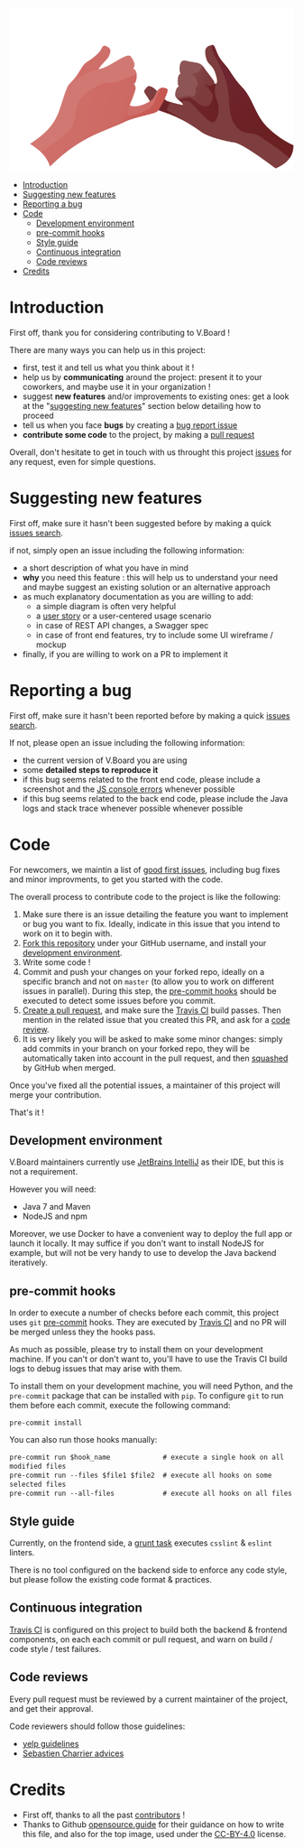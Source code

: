 ![Two hands crossing their little fingers](docs/contributing.svg)

<!-- toc -->

- [Introduction](#introduction)
- [Suggesting new features](#suggesting-new-features)
- [Reporting a bug](#reporting-a-bug)
- [Code](#code)
  * [Development environment](#development-environment)
  * [pre-commit hooks](#pre-commit-hooks)
  * [Style guide](#style-guide)
  * [Continuous integration](#continuous-integration)
  * [Code reviews](#code-reviews)
- [Credits](#credits)

<!-- tocstop -->

# Introduction

First off, thank you for considering contributing to V.Board !

There are many ways you can help us in this project:
- first, test it and tell us what you think about it !
- help us by **communicating** around the project: present it to your coworkers, and maybe use it in your organization !
- suggest **new features** and/or improvements to existing ones: get a look at the "[suggesting new features](#Suggesting-new-features)" section below detailing how to proceed
- tell us when you face **bugs** by creating a [bug report issue](#reporting-a-bug)
- **contribute some code** to the project, by making a [pull request](#pull-request)

Overall, don't hesitate to get in touch with us throught this project [issues](https://github.com/voyages-sncf-technologies/vboard/issues) for any request,
even for simple questions.

# Suggesting new features

First off, make sure it hasn't been suggested before by making a quick [issues search](https://github.com/voyages-sncf-technologies/vboard/issues).

if not, simply open an issue including the following information:
- a short description of what you have in mind
- **why** you need this feature : this will help us to understand your need and maybe suggest an existing solution or an alternative approach
- as much explanatory documentation as you are willing to add:
  * a simple diagram is often very helpful
  * a [user story](https://en.wikipedia.org/wiki/User_story) or a user-centered usage scenario
  * in case of REST API changes, a Swagger spec
  * in case of front end features, try to include some UI wireframe / mockup
- finally, if you are willing to work on a PR to implement it


# Reporting a bug

First off, make sure it hasn't been reported before by making a quick [issues search](https://github.com/voyages-sncf-technologies/vboard/issues).

If not, please open an issue including the following information:
- the current version of V.Board you are using
- some **detailed steps to reproduce it**
- if this bug seems related to the front end code, please include a screenshot and the [JS console errors](https://webmasters.stackexchange.com/a/77337) whenever possible
- if this bug seems related to the back end code, please include the Java logs and stack trace whenever possible whenever possible


# Code

For newcomers, we maintin a list of [good first issues](https://github.com/voyages-sncf-technologies/vboard/issues?q=is%3Aissue+is%3Aopen+label%3A%22good+first+issue%22),
including bug fixes and minor improvments,
to get you started with the code.

The overall process to contribute code to the project is like the following:
1. Make sure there is an issue detailing the feature you want to implement or bug you want to fix.
Ideally, indicate in this issue that you intend to work on it to begin with.
2. [Fork this repository](https://help.github.com/articles/fork-a-repo/) under your GitHub username,
and install your [development environment](#development-environment).
3. Write some code !
4. Commit and push your changes on your forked repo, ideally on a specific branch and not on `master` (to allow you to work on different issues in parallel).
During this step, the [pre-commit hooks](#pre-commit-hooks) should be executed to detect some issues before you commit.
5. [Create a pull request](https://help.github.com/articles/creating-a-pull-request/), and make sure the [Travis CI]("continuous-integration) build passes.
Then mention in the related issue that you created this PR, and ask for a [code review](#code-review).
6. It is very likely you will be asked to make some minor changes: simply add commits in your branch on your forked repo,
they will be automatically taken into account in the pull request, and then [squashed](https://help.github.com/articles/about-pull-request-merges/#squash-and-merge-your-pull-request-commits) by GitHub when merged.

Once you've fixed all the potential issues, a maintainer of this project will merge your contribution.

That's it !

## Development environment

V.Board maintainers currently use [JetBrains IntelliJ](https://www.jetbrains.com/idea/) as their IDE, but this is not a requirement.

However you will need:
- Java 7 and Maven
- NodeJS and npm

Moreover, we use Docker to have a convenient way to deploy the full app or launch it locally.
It may suffice if you don't want to install NodeJS for example, but will not be very handy to use to develop the Java backend iteratively.

## pre-commit hooks

In order to execute a number of checks before each commit, this project uses `git` [pre-commit](http://pre-commit.com) hooks.
They are executed by [Travis CI](https://travis-ci.org/voyages-sncf-technologies/vboard)
and no PR will be merged unless they the hooks pass.

As much as possible, please try to install them on your development machine.
If you can't or don't want to, you'll have to use the Travis CI build logs to debug issues that may arise with them.

To install them on your development machine, you will need Python, and the `pre-commit` package that can be installed with `pip`.
To configure `git` to run them before each commit, execute the following command:

    pre-commit install

You can also run those hooks manually:

    pre-commit run $hook_name             # execute a single hook on all modified files
    pre-commit run --files $file1 $file2  # execute all hooks on some selected files
    pre-commit run --all-files            # execute all hooks on all files

## Style guide

Currently, on the frontend side, a [grunt task](https://github.com/voyages-sncf-technologies/vboard/blob/master/vboard-front/grunt/aliases.json#L68) executes `csslint` & `eslint` linters.

There is no tool configured on the backend side to enforce any code style, but please follow the existing code format & practices.

## Continuous integration

[Travis CI](https://travis-ci.org/voyages-sncf-technologies/vboard) is configured on this project to build both the backend & frontend components,
on each each commit or pull request, and warn on build / code style / test failures.

## Code reviews

Every pull request must be reviewed by a current maintainer of the project,
and get their approval.

Code reviewers should follow those guidelines:
- [yelp guidelines](https://engineeringblog.yelp.com/2017/11/code-review-guidelines.html)
- [Sebastien Charrier advices](https://www.youtube.com/watch?v=6aQK6GoTbxM)


# Credits

- First off, thanks to all the past [contributors](CONTRIBUTORS.md) !
- Thanks to Github [opensource.guide](https://opensource.guide) for their guidance on how to write this file,
and also for the top image, used under the [CC-BY-4.0](https://creativecommons.org/licenses/by/4.0/) license.
